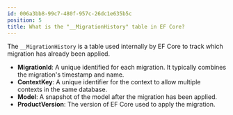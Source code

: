 ```yaml
---
id: 006a3bb8-99c7-480f-957c-26dc1e635b5c
position: 5
title: What is the "__MigrationHistory" table in EF Core?
---
```


The `__MigrationHistory` is a table used internally by EF Core to track which migration has already been applied.

- **MigrationId**: A unique identified for each migration. It typically combines the migration's timestamp and name.
- **ContextKey**: A unique identifier for the context to allow multiple contexts in the same database.
- **Model**: A snapshot of the model after the migration has been applied.
- **ProductVersion**: The version of EF Core used to apply the migration.